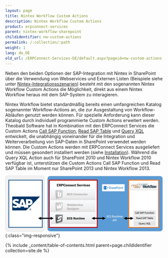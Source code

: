 ```yaml
---
layout: page
title: Nintex Workflow Custom Actions
description: Nintex Workflow Custom Actions
product: erpconnect-services
parent: nintex-workflow-sharepoint
childidentifier: nw-custom-actions
permalink: /:collection/:path
weight: 1
lang: de_DE
old_url: /ERPConnect-Services-DE/default.aspx?pageid=nw-custom-actions
---
```


Neben den beiden Optionen der SAP-Integration mit Nintex in SharePoint über die Verwendung von Webservices und Externen Listen (Beispiele siehe unter [Nintex-Integrationsszenarien]()) besteht mit den sogenannten Nintex Workflow Custom Actions die Möglichkeit, direkt aus einem Nintex Workflow heraus mit dem SAP-System zu interagieren.   


Nintex Workflow bietet standardmäßig bereits einen umfangreichen Katalog sogenannter Workflow-Actions an, die zur Ausgestaltung von Workflow-Abläufen genutzt werden können. Für spezielle Anforderung kann dieser Katalog durch individuell programmierte Custom Actions erweitert werden. Theobald Software hat in Kombination mit den ERPConnect Services die Custom Actions [Call SAP Function](call_sap_function), [Read SAP Table](call_sap_table) und [Query XQL](ecs-nintex-custom-action) entwickelt, die unabhängig voneinander für die Integration und Weiterverarbeitung von SAP-Daten in SharePoint verwendet werden können. Die Custom Actions werden mit ERPConnect Services ausgeliefert und müssen gesondert installiert werden (siehe [Installation](nintex-action-installation)). Während die Query XQL Action auch für SharePoint 2010 und Nintex Workflow 2010 verfügbar ist, unterstützen die Custom Actions Call SAP Function und Read SAP Table im Moment nur SharePoint 2013 und Nintex Workflow 2013.  

![ECS-Nintex-Integration2](/img/content/ECS-Nintex-Integration2.png){:class="img-responsive"}

{% include _content/table-of-contents.html parent=page.childidentifier collection=site.de %}